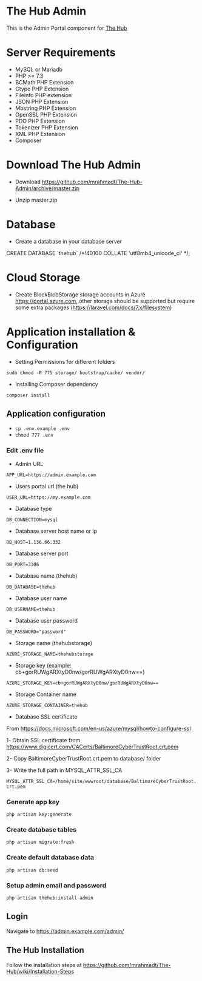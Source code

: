 
# The Hub Admin

This is the Admin Portal component for [The Hub](https://github.com/mrahmadt/The-Hub)


# Server Requirements

- MySQL or Mariadb
- PHP >= 7.3
- BCMath PHP Extension
- Ctype PHP Extension
- Fileinfo PHP extension
- JSON PHP Extension
- Mbstring PHP Extension
- OpenSSL PHP Extension
- PDO PHP Extension
- Tokenizer PHP Extension
- XML PHP Extension
- Composer

# Download The Hub Admin

- Download https://github.com/mrahmadt/The-Hub-Admin/archive/master.zip

- Unzip master.zip 

# Database
- Create a database in your database server

CREATE DATABASE \`thehub\` /*!40100 COLLATE 'utf8mb4_unicode_ci' */;

# Cloud Storage
- Create BlockBlobStorage storage accounts in Azure
https://portal.azure.com, other storage should be supported but require some extra packages (https://laravel.com/docs/7.x/filesystem)

# Application installation & Configuration
- Setting Permissions for different folders

`sudo chmod -R 775 storage/ bootstrap/cache/ vendor/`

- Installing Composer dependency

`composer install`

## Application configuration
- `cp .env.example .env`
- `chmod 777 .env`

### Edit .env file

- Admin URL

`APP_URL=https://admin.example.com`


- Users portal url (the hub)

`USER_URL=https://my.example.com`


- Database type

`DB_CONNECTION=mysql`


- Database server host name or ip

`DB_HOST=1.136.66.332`


- Database server port

`DB_PORT=3306`


- Database name (thehub)

`DB_DATABASE=thehub`


- Database user name

`DB_USERNAME=thehub`


- Database user password

`DB_PASSWORD="password"`


- Storage name (thehubstorage)

`AZURE_STORAGE_NAME=thehubstorage`


- Storage key (example: cb+gorRUWgARXtyD0nw/gorRUWgARXtyD0nw==)

`AZURE_STORAGE_KEY=cb+gorRUWgARXtyD0nw/gorRUWgARXtyD0nw==`


- Storage Container name

`AZURE_STORAGE_CONTAINER=thehub`


- Database SSL certificate

From https://docs.microsoft.com/en-us/azure/mysql/howto-configure-ssl

1- Obtain SSL certificate from https://www.digicert.com/CACerts/BaltimoreCyberTrustRoot.crt.pem

2- Copy BaltimoreCyberTrustRoot.crt.pem to database/ folder

3- Write the full path in MYSQL_ATTR_SSL_CA

`MYSQL_ATTR_SSL_CA=/home/site/wwwroot/database/BaltimoreCyberTrustRoot.crt.pem`


### Generate app key

`php artisan key:generate`

### Create database tables

`php artisan migrate:fresh`

### Create default database data

`php artisan db:seed`

### Setup admin email and password 

`php artisan thehub:install-admin`

## Login

Navigate to https://admin.example.com/admin/

## The Hub Installation

Follow the installation steps at https://github.com/mrahmadt/The-Hub/wiki/Installation-Steps

